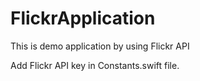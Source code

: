 # FlickrApplication
This is demo application by using Flickr API

Add Flickr API key in Constants.swift file.
